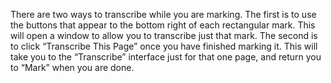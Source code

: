 There are two ways to transcribe while you are marking. The first is to use the buttons that appear to the bottom right of each rectangular mark. This will open a window to allow you to transcribe just that mark. The second is to click “Transcribe This Page” once you have finished marking it. This will take you to the “Transcribe” interface just for that one page, and return you to “Mark” when you are done.
